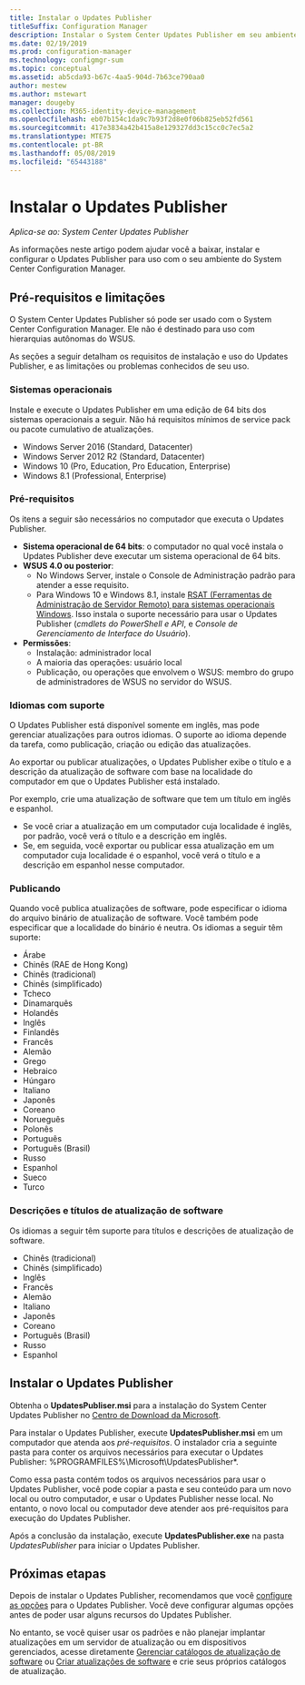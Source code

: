 ```yaml
---
title: Instalar o Updates Publisher
titleSuffix: Configuration Manager
description: Instalar o System Center Updates Publisher em seu ambiente
ms.date: 02/19/2019
ms.prod: configuration-manager
ms.technology: configmgr-sum
ms.topic: conceptual
ms.assetid: ab5cda93-b67c-4aa5-904d-7b63ce790aa0
author: mestew
ms.author: mstewart
manager: dougeby
ms.collection: M365-identity-device-management
ms.openlocfilehash: eb07b154c1da9c7b93f2d8e0f06b825eb52fd561
ms.sourcegitcommit: 417e3834a42b415a8e129327dd3c15cc0c7ec5a2
ms.translationtype: MTE75
ms.contentlocale: pt-BR
ms.lasthandoff: 05/08/2019
ms.locfileid: "65443188"
---
```

# <a name="install-updates-publisher"></a>Instalar o Updates Publisher

*Aplica-se ao: System Center Updates Publisher*

As informações neste artigo podem ajudar você a baixar, instalar e configurar o Updates Publisher para uso com o seu ambiente do System Center Configuration Manager.

## <a name="prerequisites-and-limitations"></a>Pré-requisitos e limitações
O System Center Updates Publisher só pode ser usado com o System Center Configuration Manager. Ele não é destinado para uso com hierarquias autônomas do WSUS.

As seções a seguir detalham os requisitos de instalação e uso do Updates Publisher, e as limitações ou problemas conhecidos de seu uso.  

### <a name="operating-systems"></a>Sistemas operacionais
Instale e execute o Updates Publisher em uma edição de 64 bits dos sistemas operacionais a seguir. Não há requisitos mínimos de service pack ou pacote cumulativo de atualizações.

-   Windows Server 2016 (Standard, Datacenter)
-   Windows Server 2012 R2 (Standard, Datacenter)
-   Windows 10 (Pro, Education, Pro Education, Enterprise)
-   Windows 8.1 (Professional, Enterprise)

### <a name="prerequisites"></a>Pré-requisitos
Os itens a seguir são necessários no computador que executa o Updates Publisher.

-   **Sistema operacional de 64 bits**: o computador no qual você instala o Updates Publisher deve executar um sistema operacional de 64 bits.
-   **WSUS 4.0 ou posterior**:
    -   No Windows Server, instale o Console de Administração padrão para atender a esse requisito.
    -   Para Windows 10 e Windows 8.1, instale [RSAT (Ferramentas de Administração de Servidor Remoto) para sistemas operacionais Windows](https://support.microsoft.com/help/2693643/remote-server-administration-tools-rsat-for-windows-operating-systems). Isso instala o suporte necessário para usar o Updates Publisher (*cmdlets do PowerShell e API*, e *Console de Gerenciamento de Interface do Usuário*).
-   **Permissões**:
    -   Instalação: administrador local
    -   A maioria das operações: usuário local
    -   Publicação, ou operações que envolvem o WSUS: membro do grupo de administradores de WSUS no servidor do WSUS.

### <a name="supported-languages"></a>Idiomas com suporte
O Updates Publisher está disponível somente em inglês, mas pode gerenciar atualizações para outros idiomas. O suporte ao idioma depende da tarefa, como publicação, criação ou edição das atualizações.

Ao exportar ou publicar atualizações, o Updates Publisher exibe o título e a descrição da atualização de software com base na localidade do computador em que o Updates Publisher está instalado.

Por exemplo, crie uma atualização de software que tem um título em inglês e espanhol.

-   Se você criar a atualização em um computador cuja localidade é inglês, por padrão, você verá o título e a descrição em inglês.
-   Se, em seguida, você exportar ou publicar essa atualização em um computador cuja localidade é o espanhol, você verá o título e a descrição em espanhol nesse computador.

### <a name="publishing"></a>Publicando
Quando você publica atualizações de software, pode especificar o idioma do arquivo binário de atualização de software. Você também pode especificar que a localidade do binário é neutra. Os idiomas a seguir têm suporte:

-   Árabe
-   Chinês (RAE de Hong Kong)
-   Chinês (tradicional)
-   Chinês (simplificado)
-   Tcheco
-   Dinamarquês
-   Holandês
-   Inglês
-   Finlandês
-   Francês
-   Alemão
-   Grego
-   Hebraico
-   Húngaro
-   Italiano
-   Japonês
-   Coreano
-   Norueguês
-   Polonês
-   Português
-   Português (Brasil)
-   Russo
-   Espanhol
-   Sueco
-   Turco

### <a name="software-update-titles-and-descriptions"></a>Descrições e títulos de atualização de software
Os idiomas a seguir têm suporte para títulos e descrições de atualização de software.

-   Chinês (tradicional)
-   Chinês (simplificado)
-   Inglês
-   Francês
-   Alemão
-   Italiano
-   Japonês
-   Coreano
-   Português (Brasil)
-   Russo
-   Espanhol

## <a name="install-updates-publisher"></a>Instalar o Updates Publisher
Obtenha o **UpdatesPubliser.msi** para a instalação do System Center Updates Publisher no [Centro de Download da Microsoft](https://www.microsoft.com/download/details.aspx?id=55543).

Para instalar o Updates Publisher, execute **UpdatesPublisher.msi** em um computador que atenda aos *pré-requisitos*. O instalador cria a seguinte pasta para conter os arquivos necessários para executar o Updates Publisher: %PROGRAMFILES%\Microsoft\UpdatesPublisher*.

Como essa pasta contém todos os arquivos necessários para usar o Updates Publisher, você pode copiar a pasta e seu conteúdo para um novo local ou outro computador, e usar o Updates Publisher nesse local. No entanto, o novo local ou computador deve atender aos pré-requisitos para execução do Updates Publisher.

Após a conclusão da instalação, execute **UpdatesPublisher.exe** na pasta *UpdatesPublisher* para iniciar o Updates Publisher.

## <a name="next-steps"></a>Próximas etapas
 Depois de instalar o Updates Publisher, recomendamos que você [configure as opções](updates-publisher-options.md) para o Updates Publisher. Você deve configurar algumas opções antes de poder usar alguns recursos do Updates Publisher.

 No entanto, se você quiser usar os padrões e não planejar implantar atualizações em um servidor de atualização ou em dispositivos gerenciados, acesse diretamente [Gerenciar catálogos de atualização de software](updates-publisher-catalogs.md) ou [Criar atualizações de software](create-updates-with-updates-publisher.md) e crie seus próprios catálogos de atualização.
